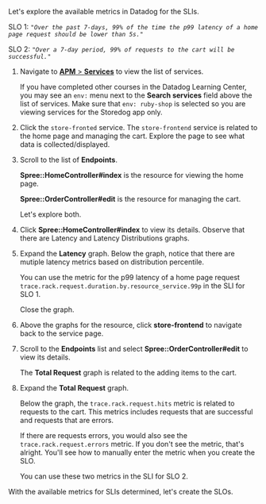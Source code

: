 Let's explore the available metrics in Datadog for the SLIs. 

SLO 1: *`"Over the past 7-days, 99% of the time the p99 latency of a home page request should be lower than 5s."`*

SLO 2: *`"Over a 7-day period, 99% of requests to the cart will be successful."`*

1. Navigate to <a href="https://app.datadoghq.com/apm/services" target="_datadog">**APM** > **Services**</a> to view the list of services.

   If you have completed other courses in the Datadog Learning Center, you may see an `env:` menu next to the **Search services** field above the list of services. Make sure that `env: ruby-shop` is selected so you are viewing services for the Storedog app only. 

2. Click the `store-fronted` service. The `store-frontend` service is related to the home page and managing the cart. Explore the page to see what data is collected/displayed.

3. Scroll to the list of **Endpoints**. 

   **Spree::HomeController#index** is the resource for viewing the home page. 

   **Spree::OrderController#edit** is the resource for managing the cart.

   Let's explore both.

4. Click **Spree::HomeController#index** to view its details. Observe that there are Latency and Latency Distributions graphs.

5. Expand the **Latency** graph. Below the graph, notice that there are mutiple latency metrics based on distribution percentile. 

   You can use the metric for the p99 latency of a home page request `trace.rack.request.duration.by.resource_service.99p` in the SLI for SLO 1.

   Close the graph.

6. Above the graphs for the resource, click **store-frontend** to navigate back to the service page.

7. Scroll to the **Endpoints** list and select **Spree::OrderController#edit** to view its details.

   The **Total Request** graph is related to the adding items to the cart.

8. Expand the **Total Request** graph.

   Below the graph, the `trace.rack.request.hits` metric is related to requests to the cart. This metrics includes requests that are successful and requests that are errors.
   
   If there are requests errors, you would also see the `trace.rack.request.errors` metric. If you don't see the metric, that's alright. You'll see how to manually enter the metric when you create the SLO.

   You can use these two metrics in the SLI for SLO 2. 

With the available metrics for SLIs determined, let's create the SLOs. 